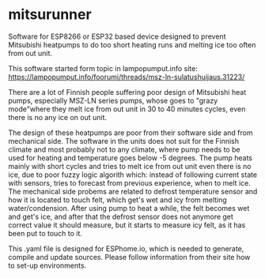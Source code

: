 # mitsurunner
Software for ESP8266 or ESP32 based device designed to prevent Mitsubishi heatpumps to do too short heating runs and melting ice too often from out unit.

This software started form topic in lampopumput.info site: https://lampopumput.info/foorumi/threads/msz-ln-sulatushuijaus.31223/ 

There are a lot of Finnish people suffering poor design of Mitsubishi heat pumps, especially MSZ-LN series pumps, whose goes to "grazy mode"where they melt ice from out unit in 30 to 40 minutes cycles, even there is no any ice on out unit.

The design of these heatpumps are poor from their software side and from mechanical side. The software in the units does not suit for the Finnish climate and most probably not to any climate, where pump needs to be used for heating and temperature goes below -5 degrees. The pump heats mainly with short cycles and tries to melt ice from out unit even there is no ice, due to poor fuzzy logic algorith which: instead of following current state with sensors, tries to forecast from previous experience, when to melt ice. The mechanical side probems are related to defrost temperature sensor and how it is located to touch felt, which get's wet and icy from melting water/condension. After using pump to heat a while, the felt becomes wet and get's ice, and after that the defrost sensor does not anymore get correct value it should measure, but it starts to measure icy felt, as it has been put to touch to it. 

This .yaml file is designed for ESPhome.io, which is needed to generate, compile and update sources. Please follow information from their site how to set-up environments.
